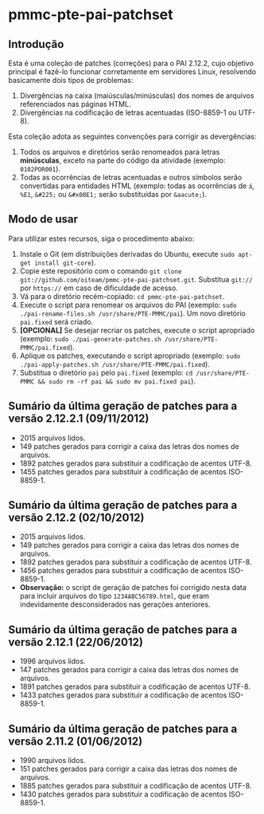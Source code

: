 pmmc-pte-pai-patchset
=====================

Introdução
----------

Esta é uma coleção de patches (correções) para o PAI 2.12.2, cujo objetivo principal é fazê-lo funcionar corretamente em servidores Linux, resolvendo basicamente dois tipos de problemas:

1. Divergências na caixa (maiúsculas/minúsculas) dos nomes de arquivos referenciados nas páginas HTML.
2. Divergências na codificação de letras acentuadas (ISO-8859-1 ou UTF-8).

Esta coleção adota as seguintes convenções para corrigir as devergências:

1. Todos os arquivos e diretórios serão renomeados para letras **minúsculas**, exceto na parte do código da atividade (exemplo: `0102POR001`).
2. Todas as ocorrências de letras acentuadas e outros símbolos serão convertidas para entidades HTML (exemplo: todas as ocorrências de `á`, `%E1`, `&#225;` ou `&#x00E1;` serão substituídas por `&aacute;`).

Modo de usar
------------

Para utilizar estes recursos, siga o procedimento abaixo:

1. Instale o Git (em distribuições derivadas do Ubuntu, execute `sudo apt-get install git-core`).
2. Copie este repositório com o comando `git clone git://github.com/oiteam/pmmc-pte-pai-patchset.git`. Substitua `git://` por `https://` em caso de dificuldade de acesso.
3. Vá para o diretório recém-copiado: `cd pmmc-pte-pai-patchset`.
4. Execute o script para renomear os arquivos do PAI (exemplo: `sudo ./pai-rename-files.sh /usr/share/PTE-PMMC/pai`). Um novo diretório `pai.fixed` será criado.
5. **[OPCIONAL]** Se desejar recriar os patches, execute o script apropriado (exemplo: `sudo ./pai-generate-patches.sh /usr/share/PTE-PMMC/pai.fixed`).
6. Aplique os patches, executando o script apropriado (exemplo: `sudo ./pai-apply-patches.sh /usr/share/PTE-PMMC/pai.fixed`).
7. Substitua o diretório `pai` pelo `pai.fixed` (exemplo: `cd /usr/share/PTE-PMMC && sudo rm -rf pai && sudo mv pai.fixed pai`).

Sumário da última geração de patches para a versão 2.12.2.1 (09/11/2012)
----------------------------------------------------------------------

* 2015 arquivos lidos.
* 149 patches gerados para corrigir a caixa das letras dos nomes de arquivos.
* 1892 patches gerados para substituir a codificação de acentos UTF-8.
* 1455 patches gerados para substituir a codificação de acentos ISO-8859-1.

Sumário da última geração de patches para a versão 2.12.2 (02/10/2012)
----------------------------------------------------------------------

* 2015 arquivos lidos.
* 149 patches gerados para corrigir a caixa das letras dos nomes de arquivos.
* 1892 patches gerados para substituir a codificação de acentos UTF-8.
* 1456 patches gerados para substituir a codificação de acentos ISO-8859-1.
* **Observação:** o script de geração de patches foi corrigido nesta data para incluir arquivos do tipo `1234ABC56789.html`, que eram indevidamente desconsiderados nas gerações anteriores.

Sumário da última geração de patches para a versão 2.12.1 (22/06/2012)
----------------------------------------------------------------------

* 1996 arquivos lidos.
* 147 patches gerados para corrigir a caixa das letras dos nomes de arquivos.
* 1891 patches gerados para substituir a codificação de acentos UTF-8.
* 1433 patches gerados para substituir a codificação de acentos ISO-8859-1.

Sumário da última geração de patches para a versão 2.11.2 (01/06/2012)
----------------------------------------------------------------------

* 1990 arquivos lidos.
* 151 patches gerados para corrigir a caixa das letras dos nomes de arquivos.
* 1885 patches gerados para substituir a codificação de acentos UTF-8.
* 1430 patches gerados para substituir a codificação de acentos ISO-8859-1.

